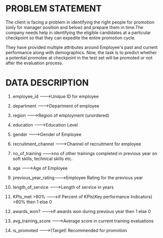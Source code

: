 # PROBLEM STATEMENT
The client is facing a problem in identifying the right people for promotion (only for manager position and below) and prepare them in time.The company needs help in identifying the eligible candidates at a particular checkpoint so that they can expedite the entire promotion cycle.

They have provided multiple attributes around Employee's past and current performance along with demographics. Now, the task is to predict whether a potential promotee at checkpoint in the test set will be promoted or not after the evaluation process.

# DATA DESCRIPTION

1) employee_id         --->Unique ID for employee

2) department          --->Department of employee

3) region              --->Region of employment (unordered)

4) education           --->Education Level

5) gender              --->Gender of Employee

6) recruitment_channel --->Channel of recruitment for employee

7) no_of_training      --->no of other trainings completed in previous year on soft skills, technical skills etc.

8) age                 --->Age of Employee

9) previous_year_rating--->Employee Rating for the previous year

10) length_of_service   --->Length of service in years

11) KPIs_met >80%       --->if Percent of KPIs(Key performance Indicators) >80% then 1 else 0

12) awards_won?         --->if awards won during previous year then 1 else 0

13) avg_training_score  --->Average score in current training evaluations

14) is_promoted         --->(Target) Recommended for promotion
